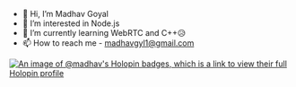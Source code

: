 - 👋 Hi, I’m Madhav Goyal
- 👀 I’m interested in Node.js
- 🌱 I’m currently learning WebRTC and C++😥
- 📫 How to reach me - madhavgyl1@gmail.com

[![An image of @madhav's Holopin badges, which is a link to view their full Holopin profile](https://holopin.me/madhav)](https://holopin.io/@madhav)

<!---
MadhavGoyal-6/MadhavGoyal-6 is a ✨ special ✨ repository because its `README.md` (this file) appears on your GitHub profile.
You can click the Preview link to take a look at your changes.
--->
